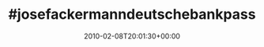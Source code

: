 ---
retweeted: false
source: <a href="http://twitter.com" rel="nofollow">Twitter Web Client</a>
entities:
  hashtags:
  - text: josefackermanndeutschebankpassiontoperformleistungausleidenschaftannualpressconferencejahrespressekonferenz
    indices:
    - '0'
    - '108'
  symbols: []
  user_mentions: []
  urls: []
display_text_range:
- '0'
- '129'
favorite_count: '0'
id_str: '8822410135'
truncated: false
retweet_count: '0'
id: '8822410135'
created_at: Mon Feb 08 20:01:30 +0000 2010
favorited: false
full_text: "#josefackermanndeutschebankpassiontoperformleistungausleidenschaftannualpressconferencejahrespressekonferenz
  http://bit.ly/bL9fVN"
lang: qme
tags:
- josefackermanndeutschebankpassiontoperformleistungausleidenschaftannualpressconferencejahrespressekonferenz
- pesos:twitter
date: '2010-02-08T20:01:30+00:00'
src: https://twitter.com/bascht/status/8822410135
original_url: https://twitter.com/bascht/status/8822410135
type: twitter_tweet
text: "#josefackermanndeutschebankpassiontoperformleistungausleidenschaftannualpressconferencejahrespressekonferenz
  http://bit.ly/bL9fVN"
title: "#josefackermanndeutschebankpass"

---